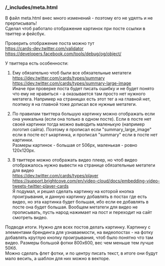 ### /_includes/meta.html

В файл meta.html внес много изменений - поэтому его не удялть и не прерписывать!  
Сделал чтоб работало отображение картинок при посте ссылки в твиттер и фейсбук.

Проверить отображение поста можно тут  
https://cards-dev.twitter.com/validator  
https://developers.facebook.com/tools/debug/og/object/

У твиттера есть особенности:

1. Ему обязательно чтоб были все обязательные метатеги  
https://dev.twitter.com/cards/types/summary  
https://dev.twitter.com/cards/types/summary-large-image  
Иначе при проверке поста будет писать ошибку и не будет понято что ему не нравиться - а оказывается там просто нет нужного метатега. Например на страницах есть этот тег а на главной нет, поэтмоу я на главной тоже дописал все нужные метатеги.

2. По правилам твиттера большую картинку можно отображать если она уникальна (если она только в одном посте). 
Если в посте нет своей картинки тогда можно выводить маленькую (например логотип сайта). 
Поэтому я прописал если "summary_large_image" если в посте ест ькартинка, и прописал "summary" если в посте нет картинки.  
Размеры картинок - большая от 506px, маленькая - ровно 120x120px.

3. В твиттере можно отображать видео плеер, но чтоб видео отображалось нужно вывести на странице обязательные метатеги для видео  
https://dev.twitter.com/cards/types/player  
https://support.brightcove.com/en/video-cloud/docs/embedding-video-tweets-twitter-player-cards  
Я подумал, и решил сделать картинку на которой кнопка проигрывания, и данную картинку добавлять в постах где есть видео, но эта картинка будет большая, ибо если ее добавлять в посте она будет большая. Вообщем метатеги для видео не прописывать, пусть народ нажимает на пост и переходит на сайт смотреть видео.

Подводя итоги. Нужно для всех постов делать картинку. Картинку с элементами брендинга для узнаваемости, на видеопостах - на фотку добавлять круглую кнопку проигрывания, чтоб было понятно что там видео. Размеры большой фотки 800х600, вес чем меньше тем лучше 50Кб.   
Можно сделать флет фотки, и по центру писать текст, в итоге они будут мало весить, а шаблон для них можно в векторе.

###
